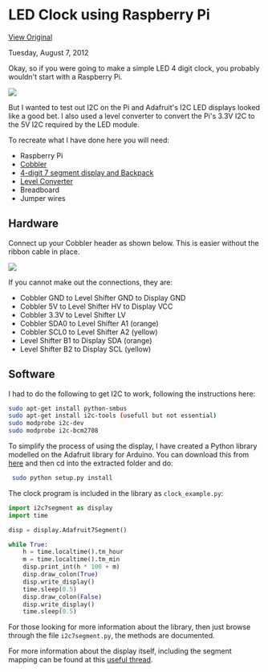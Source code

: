 # LED Clock using Raspberry Pi

[View
Original](http://www.doctormonk.com/2012/08/led-clock-using-raspberry-pi.html)

Tuesday, August 7, 2012


Okay, so if you were going to make a simple LED 4 digit clock, you
probably wouldn't start with a Raspberry Pi.

[![](http://1.bp.blogspot.com/-G4WC7HjvjjI/UCD8qs8a20I/AAAAAAAABC0/JokK1ACuVGs/s1600/clock+web.jpg)](http://1.bp.blogspot.com/-G4WC7HjvjjI/UCD8qs8a20I/AAAAAAAABC0/JokK1ACuVGs/s1600/clock+web.jpg)

But I wanted to test out I2C on the Pi and Adafruit's I2C LED displays
looked like a good bet. I also used a level converter to convert the
Pi's 3.3V I2C to the 5V I2C required by the LED module.

 To recreate what I have done here you will need:
 * Raspberry Pi
 * [Cobbler](http://adafruit.com/products/914)
 * [4-digit 7 segment display and Backpack](https://www.adafruit.com/products/880)
 * [Level Converter](https://www.adafruit.com/products/757)
 * Breadboard
 * Jumper wires

## Hardware
Connect up your Cobbler header as shown below. This is easier without the ribbon cable in place.

[![](http://2.bp.blogspot.com/-gNnUjOHC3aM/UCD_BdyB35I/AAAAAAAABC8/nbA5cyKtgAY/s640/cobbler+web.jpg)](http://2.bp.blogspot.com/-gNnUjOHC3aM/UCD_BdyB35I/AAAAAAAABC8/nbA5cyKtgAY/s1600/cobbler+web.jpg)

If you cannot make out the connections, they are:
 * Cobbler GND to Level Shifter GND to Display GND
 * Cobbler 5V to Level Shifter HV to Display VCC
 * Cobbler 3.3V to Level Shifter LV
 * Cobbler SDA0 to Level Shifter A1 (orange)
 * Cobbler SCL0 to Level Shifter A2 (yellow)
 * Level Shifter B1 to Display SDA (orange)
 * Level Shifter B2 to Display SCL (yellow)


## Software
I had to do the following to get I2C to work, following the instructions here:

```bash
sudo apt-get install python-smbus
sudo apt-get install i2c-tools (usefull but not essential)
sudo modprobe i2c-dev
sudo modprobe i2c-bcm2708
```

To simplify the process of using the display, I have created a Python library modelled on the Adafruit library for Arduino. You can download this from [here](http://code.google.com/p/i2c7segment/downloads/list) and then cd into the extracted folder and do:

```bash
 sudo python setup.py install
```

The clock program is included in the library as `clock_example.py`:

```python
import i2c7segment as display
import time

disp = display.Adafruit7Segment()

while True:
    h = time.localtime().tm_hour
    m = time.localtime().tm_min
    disp.print_int(h * 100 + m)
    disp.draw_colon(True)
    disp.write_display()
    time.sleep(0.5)
    disp.draw_colon(False)
    disp.write_display()
    time.sleep(0.5)
```

For those looking for more information about the library, then just browse through the file `i2c7segment.py`, the methods are documented.

For more information about the display itself, including the segment
mapping can be found at this [useful thread](http://forums.adafruit.com/viewtopic.php?f=47&t=29897).

